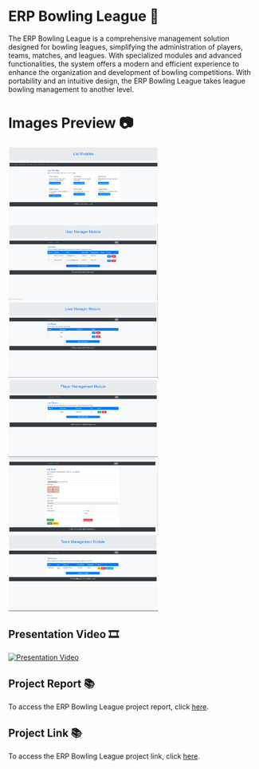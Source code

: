 # ERP Bowling League 🎳
The ERP Bowling League is a comprehensive management solution designed for bowling leagues, simplifying the administration of players, teams, matches, and leagues. With specialized modules and advanced functionalities, the system offers a modern and efficient experience to enhance the organization and development of bowling competitions. With portability and an intuitive design, the ERP Bowling League takes league bowling management to another level.

# Images Preview 📷
<div class="carousel-container">
    <div class="carousel-slide">
        <img src="https://github.com/PolNie/ERP-Bowling-League-Management/blob/main/img/image.png" style="max-width: 300px;">
        <img src="https://github.com/PolNie/ERP-Bowling-League-Management/blob/main/img/image2.png" style="max-width: 300px;">
        <img src="https://github.com/PolNie/ERP-Bowling-League-Management/blob/main/img/image3.png" style="max-width: 300px;">
        <img src="https://github.com/PolNie/ERP-Bowling-League-Management/blob/main/img/image4.png" style="max-width: 300px;">
        <img src="https://github.com/PolNie/ERP-Bowling-League-Management/blob/main/img/image5.png" style="max-width: 300px;">
        <img src="https://github.com/PolNie/ERP-Bowling-League-Management/blob/main/img/image6.png" style="max-width: 300px;">
    </div>
</div>

## Presentation Video 🎞
[![Presentation Video](miniatura_video)](link_video)

## Project Report 📚
To access the ERP Bowling League project report, click [here](https://docs.google.com/document/d/1yi0YyKdvMQGsrdw_vcsXQHrbpXQbtf0QVj99rGNSWU0).

## Project Link 📚
To access the ERP Bowling League project link, click [here](https://gitlab.com/rodo.leon.marc/projecte-2/-/tree/master?ref_type=heads).
